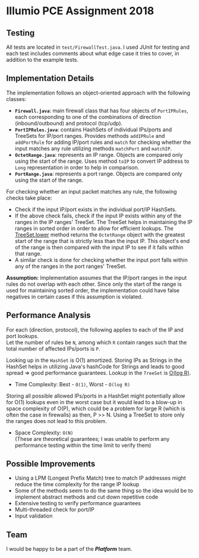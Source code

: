 # Illumio PCE Assignment 2018

## Testing
All tests are located in `test/FirewallTest.java`. I used JUnit for testing and each test includes comments about what edge case it tries to cover, in addition to the example tests.

## Implementation Details
The implementation follows an object-oriented approach with the following classes:

* **`Firewall.java`**: main firewall class that has four objects of `PortIPRules`, each corresponding to one of the combinations of direction (inbound/outbound) and protocol (tcp/udp).
* **`PortIPRules.java`**: contains HashSets of individual IPs/ports and TreeSets for IP/port ranges. Provides methods `addIPRule` and `addPortRule` for adding IP/port rules and `match` for checking whether the input matches any rule utilizing methods `matchPort` and `matchIP`.
* **`OctetRange.java`**: represents an IP range. Objects are compared only using the start of the range. Uses method `toIP` to convert IP address to `Long` representation in order to help in comparison.
* **`PortRange.java`**: represents a port range. Objects are compared only using the start of the range.

For checking whether an input packet matches any rule, the following checks take place:
* Check if the input IP/port exists in the individual port/IP HashSets.
* If the above check fails, check if the input IP exists within any of the ranges in the IP ranges' TreeSet. The TreeSet helps in maintaining the IP ranges in sorted order in order to allow for efficient lookups. The [TreeSet.lower](https://docs.oracle.com/javase/7/docs/api/java/util/TreeSet.html#lower(E)) method returns the `OctetRange` object with the greatest start of the range that is strictly less than the input IP. This object's end of the range is then compared with the input IP to see if it falls within that range.
* A similar check is done for checking whether the input port falls within any of the ranges in the port ranges' TreeSet.

**Assumption:** Implementation assumes that the IP/port ranges in the input rules do not overlap with each other. Since only the start of the range is used for maintaining sorted order, the implementation could have false negatives in certain cases if this assumption is violated.

## Performance Analysis
For each (direction, protocol), the following applies to each of the IP and port lookups.<br>
Let the number of rules be `N`, among which `R` contain ranges such that the total number of affected IPs/ports is `P`.

Looking up in the `HashSet` is O(1) amortized. Storing IPs as Strings in the HashSet helps in utilizing Java's hashCode for Strings and leads to good spread => good performance guarantees. Lookup in the `TreeSet` is [O(log R)](https://docs.oracle.com/javase/7/docs/api/java/util/TreeSet.html).

* Time Complexity: Best - `O(1)`, Worst - `O(log R)`

Storing all possible allowed IPs/ports in a HashSet might potentially allow for O(1) lookups even in the worst case but it would lead to a blow-up in space complexity of O(P), which could be a problem for large R (which is often the case in firewalls) as then, P >> N. Using a TreeSet to store only the ranges does not lead to this problem.

* Space Complexity: `O(N)`<br>
(These are theoretical guarantees; I was unable to perform any performance testing within the time limit to verify them)

## Possible Improvements
* Using a LPM (Longest Prefix Match) tree to match IP addresses might reduce the time complexity for the range IP lookup
* Some of the methods seem to do the same thing so the idea would be to implement abstract methods and cut down repetitive code
* Extensive testing to verify performance guarantees
* Multi-threaded check for port/IP
* Input validation

## Team
I would be happy to be a part of the ***Platform*** team.
